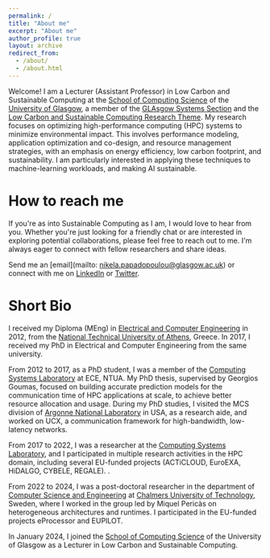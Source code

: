 ```yaml
---
permalink: /
title: "About me"
excerpt: "About me"
author_profile: true
layout: archive
redirect_from: 
  - /about/
  - /about.html
---
```


Welcome! I am a Lecturer (Assistant Professor) in Low Carbon and Sustainable Computing at the [School of Computing Science](https://www.gla.ac.uk/schools/computing/) of the [University of Glasgow](https://www.gla.ac.uk), a member of the [GLAsgow Systems Section](https://www.gla.ac.uk/schools/computing/research/researchsections/systems-section) and the [Low Carbon and Sustainable Computing Research Theme](https://www.gla.ac.uk/schools/computing/research/researchthemes/lowcarbon). My research focuses on optimizing high-performance computing (HPC) systems to minimize environmental impact. This involves performance modeling, application optimization and co-design, and resource management strategies, with an emphasis on energy efficiency, low carbon footprint, and sustainability. I am particularly interested in applying these techniques to machine-learning workloads, and making AI sustainable. 

How to reach me
=====
If you're as into Sustainable Computing as I am, I would love to hear from you. Whether you're just looking for a friendly chat or are interested in exploring potential collaborations, please feel free to reach out to me. I'm always eager to connect with fellow researchers and share ideas.

Send me an [email](mailto: nikela.papadopoulou@glasgow.ac.uk) or connect with me on [LinkedIn](https://www.linkedin.com/in/nikelapapadopoulou) or [Twitter](https://www.twitter.com/_nikela_).

Short Bio
======
I received my Diploma (MEng) in [Electrical and Computer Engineering](https://www.ece.ntua.gr) in 2012, from the [National Technical University of Athens](https://www.ntua.gr), Greece. In 2017, I received my PhD in Electrical and Computer Engineering from the same university.

From 2012 to 2017, as a PhD student, I was a member of the [Computing Systems Laboratory](https://cslab.ece.ntua.gr) at ECE, NTUA. My PhD thesis, supervised by Georgios Goumas, focused on building accurate prediction models for the communication time of HPC applications at scale, to achieve better resource allocation and usage. During my PhD studies, I visited the MCS division of [Argonne National Laboratory](https://www.anl.gov/mcs) in USA, as a research aide, and worked on UCX, a communication framework for high-bandwidth, low-latency networks.  

From 2017 to 2022, I was a researcher at the [Computing Systems Laboratory](http://cslab.ece.ntua.gr), and I participated in multiple research activities in the HPC domain, including several EU-funded projects (ACTiCLOUD, EuroEXA, HiDALGO, CYBELE, REGALE). . 

From 2022 to 2024, I was a post-doctoral researcher in the department of [Computer Science and Engineering](https://www.chalmers.se/en/departments/cse/) at [Chalmers University of Technology](https://www.chalmers.se), Sweden, where I worked in the group led by Miquel Pericàs on heterogeneous architectures and runtimes. I participated in the EU-funded projects eProcessor and EUPILOT.  

In January 2024, I joined the [School of Computing Science](https://www.gla.ac.uk/schools/computing/) of the University of Glasgow as a Lecturer in Low Carbon and Sustainable Computing.


